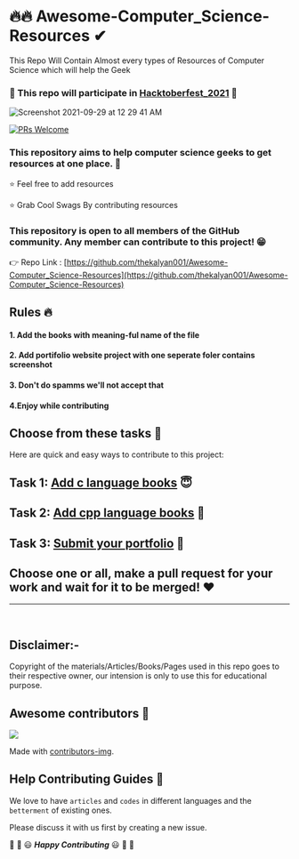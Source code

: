 # 🔥🔥 Awesome-Computer_Science-Resources ✔
This Repo Will Contain Almost every types of Resources of Computer Science which will help the Geek

### :star_struck: This repo will participate in <a href="https://hacktoberfest.digitalocean.com/">Hacktoberfest_2021</a> :star_struck:
![Screenshot 2021-09-29 at 12 29 41 AM](https://user-images.githubusercontent.com/29686102/135149193-d87a9188-6b54-4839-80dd-48d2a4983a80.png)

[![PRs Welcome](https://img.shields.io/badge/PRs-welcome-brightgreen.svg?style=flat-square)](http://makeapullrequest.com)

### This repository aims to help computer science geeks to get resources at one place. :partying_face:

:star: Feel free to add resources

:star: Grab Cool Swags By contributing resources

### This repository is open to all members of the GitHub community. Any member can contribute to this project! :grin:

:point_right: Repo Link : [https://github.com/thekalyan001/Awesome-Computer_Science-Resources](https://github.com/thekalyan001/Awesome-Computer_Science-Resources)


## Rules :fire:

#### 1. Add the books with meaning-ful name of the file
#### 2. Add portifolio website project with one seperate foler contains screenshot
#### 3. Don't do spamms we'll not accept that
#### 4.Enjoy while contributing

## Choose from these tasks :rainbow:

Here are quick and easy ways to contribute to this project:

## Task 1: [Add c language books](https://github.com/thekalyan001/Awesome-Computer_Science-Resources/tree/main/1.%20C%20language%20Books) :innocent:

## Task 2: [Add cpp language books](https://github.com/thekalyan001/Awesome-Computer_Science-Resources/tree/main/2.%20Cpp%20Books) :eyes:

## Task 3: [Submit your portfolio](https://github.com/thekalyan001/Awesome-Computer_Science-Resources/tree/main/3.%20Portfolio%20page%20%F0%9F%91%80) :rocket:

## Choose one or all, make a pull request for your work and wait for it to be merged! :heart:

<hr>
<br>

## Disclaimer:-
Copyright of the materials/Articles/Books/Pages used in this repo goes to their respective owner, our intension is only to use this for educational purpose.



## Awesome contributors :star_struck:
<a href="https://github.com/Awesome-Computer_Science-Resources/graphs/contributors">
  <img src="https://contributors-img.web.app/image?repo=thekalyan001/Awesome-Computer_Science-Resources" />
</a>

Made with [contributors-img](https://contributors-img.web.app).

## Help Contributing Guides :crown:

We love to have `articles` and `codes` in different languages and the `betterment` of existing ones.

Please discuss it with us first by creating a new issue.

:tada: :confetti_ball: :smiley: _**Happy Contributing**_ :smiley: :confetti_ball: :tada:

